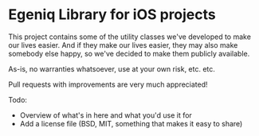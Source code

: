 Egeniq Library for iOS projects
===============================

This project contains some of the utility classes we've developed to make our lives easier. And if they make our lives easier, they may also make somebody else happy, so we've decided to make them publicly available.

As-is, no warranties whatsoever, use at your own risk, etc. etc.

Pull requests with improvements are very much appreciated!

Todo:
* Overview of what's in here and what you'd use it for
* Add a license file (BSD, MIT, something that makes it easy to share)